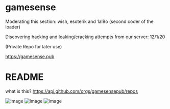 # gamesense
Moderating this section: wish, esoterik and 1al9o (second coder of the loader) 

Discovering hacking and leaking/cracking attempts from our server: 12/1/20

(Private Repo for later use)

https://gamesense.pub

# README

what is this?
https://api.github.com/orgs/gamesensepub/repos

![image](https://github.com/h4xrOx/gamesensepub/assets/65768277/c694db0f-f256-4da4-b0aa-9a1c338b497d)
![image](https://github.com/h4xrOx/gamesensepub/assets/65768277/0402e218-e9e8-4e11-8d1f-7183be16889c)
![image](https://github.com/h4xrOx/gamesensepub/assets/65768277/fb6dd806-416e-493f-ae72-d37109f3c068)
